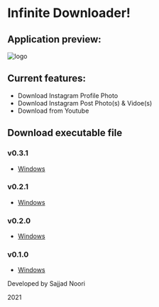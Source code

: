 # Infinite Downloader!

## Application preview:

![logo](https://s21.picofile.com/file/8442423850/downloader.PNG)

## Current features:

* Download Instagram Profile Photo
* Download Instagram Post Photo(s) & Vidoe(s)
* Download from Youtube

## Download executable file

### v0.3.1
* [Windows](https://mega.nz/file/0VE1QKSI#li84xMfEVzOw1FdVkkTdheDQei6JKndVyN69QwrKIYc)

### v0.2.1
* [Windows](https://mega.nz/file/lF0VxQ6A#Q5-xmyAmszH6HvckytrMxCwCpLlvfl5-5CllJD-sVjk)

### v0.2.0
* [Windows](https://mega.nz/file/5F1TzKRY#5Ah1s30yEWt_jsAdcELnotkydgY97NC_gXCO4YcA_r0)

### v0.1.0
* [Windows](https://mega.nz/file/lY8gECzQ#pYwCTeV_y06LniIcK11mRXMa3gRf6gD1QrbzdBrsPY4)

Developed by Sajjad Noori

2021
